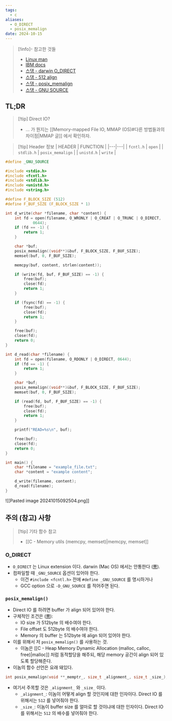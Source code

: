 ```yaml
---
tags:
  - c
aliases:
  - O_DIRECT
  - posix_memalign
date: 2024-10-15
---
```

> [!info]- 참고한 것들
> - [Linux man](https://man7.org/linux/man-pages/man3/posix_memalign.3.html)
> - [IBM docs](https://www.ibm.com/docs/en/storage-scale/5.1.9?topic=applications-considerations-use-direct-io-o-direct)
> - [스댕 - darwin O_DIRECT](https://stackoverflow.com/a/2307055)
> - [스댕 - 512 align](https://stackoverflow.com/a/55447597)
> - [스댕 - posix_memalign](https://stackoverflow.com/a/6563142)
> - [스댕 - GNU SOURCE](https://stackoverflow.com/a/61456808)

## TL;DR

> [!tip] Direct IO?
> - ... 가 뭔지는 [[Memory-mapped File IO, MMAP (OS)#다른 방법들과의 차이점|MMAP 글]] 에서 확인하자.

> [!tip] Header 정보
> | HEADER | FUNCTION |
> |---|---|
> | `fcntl.h` | `open` |
> | `stdlib.h` | `posix_memalign` |
> | `unistd.h` | `write` |

```c {1, 9-10, 13-14, 20, 43, 49}
#define _GNU_SOURCE

#include <stdio.h>
#include <fcntl.h>
#include <stdlib.h>
#include <unistd.h>
#include <string.h>

#define F_BLOCK_SIZE (512)
#define F_BUF_SIZE (F_BLOCK_SIZE * 1)

int d_write(char *filename, char *content) {
	int fd = open(filename, O_WRONLY | O_CREAT | O_TRUNC | O_DIRECT,
			0644);
	if (fd == -1) {
		return 1;
	}

	char *buf;
	posix_memalign((void**)&buf, F_BLOCK_SIZE, F_BUF_SIZE);
	memset(buf, 0, F_BUF_SIZE);

	memcpy(buf, content, strlen(content));

	if (write(fd, buf, F_BUF_SIZE) == -1) {
		free(buf);
		close(fd);
		return 1;
	}

	if (fsync(fd) == -1) {
		free(buf);
		close(fd);
		return 1;
	}

	free(buf);
	close(fd);
	return 0;
}

int d_read(char *filename) {
	int fd = open(filename, O_RDONLY | O_DIRECT, 0644);
	if (fd == -1) {
		return 1;
	}

	char *buf;
	posix_memalign((void**)&buf, F_BLOCK_SIZE, F_BUF_SIZE);
	memset(buf, 0, F_BUF_SIZE);

	if (read(fd, buf, F_BUF_SIZE) == -1) {
		free(buf);
		close(fd);
		return 1;
	}

	printf("READ=%s\n", buf);

	free(buf);
	close(fd);
	return 0;
}

int main() {
	char *filename = "example_file.txt";
	char *content = "example content";

	d_write(filename, content);
	d_read(filename);
}
```

![[Pasted image 20241015092504.png]]

## 주의 (참고) 사항

> [!tip] 기타 함수 참고
> - [[C - Memory utils (memcpy, memset)|memcpy, memset]]

### O_DIRECT

- `O_DIRECT` 는 Linux extension 이다. darwin (Mac OS) 에서는 안통한다 ([뿅](https://stackoverflow.com/a/2307055)).
- 컴파일할 때 `_GNU_SOURCE` 옵션이 있어야 한다.
	- 이건 `#include <fcntl.h>` 전에 `#define _GNU_SOURCE` 를 명시하거나
	- GCC option 으로 `-D_GNU_SOURCE` 를 적어주면 된다.

### `posix_memalign()`

- Direct IO 를 하려면 buffer 가 align 되어 있어야 한다.
- 구체적인 조건은 ([뿅](https://www.ibm.com/docs/en/storage-scale/5.1.9?topic=applications-considerations-use-direct-io-o-direct)):
	- IO size 가 512byte 의 배수여야 한다.
	- File offset 도 512byte 의 배수여야 한다.
	- Memory 의 buffer 는 512byte 에 align 되어 있어야 한다.
- 이를 위해서 저 `posix_memalign()` 를 사용하는 것.
	- 이놈은 [[C - Heap Memory Dynamic Allocation (malloc, calloc, free)|malloc]] 처럼 동적할당을 해주되, 해당 memory 공간이 align 되어 있도록 할당해준다.
- 이놈의 함수 선언은 요래 돼있다.

```c
int posix_memalign(void **_memptr_, size_t _alignment_, size_t _size_);
```

- 여기서 주목할 것은 `_alignment_` 와 `_size_` 이다.
	- `_alignment_`: 이놈이 어떻게 align 할 것인지에 대한 인자이다. Direct IO 를 위해서는 `512` 를 넣어줘야 한다.
	- `_size_`: 이놈이 buffer size 를 얼마로 할 것이냐에 대한 인자이다. Direct IO 를 위해서는 `512` 의 배수를 넣어줘야 한다.